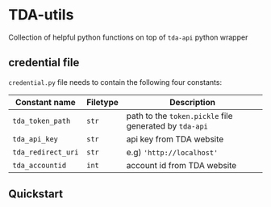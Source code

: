 # TDA-utils
Collection of helpful python functions on top of `tda-api` python wrapper

## credential file
`credential.py` file needs to contain the following four constants:

| Constant name | Filetype  | Description |
| ------------  | -------   | ----------- |
| `tda_token_path`  | `str` | path to the `token.pickle` file generated by `tda-api`|
| `tda_api_key` |   `str`   | api key from TDA website
| `tda_redirect_uri` | `str` | e.g) `'http://localhost'`
| `tda_accountid`   | `int` | account id from TDA website


## Quickstart